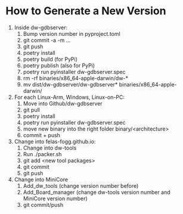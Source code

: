 # How to Generate a New Version

1. Inside dw-gdbserver:
   1. Bump version number in pyproject.toml
   2. git commit -a -m ...
   3. git push
   4. poetry install
   5. poetry build (for PyPi)
   6. poetry publish (also for PyPi)
   7. poetry run pyinstaller dw-gdbserver.spec
   8. rm -rf binaries/x86_64-apple-darwin/dw-*
   9. mv dist/dw-gdbserver/dw-gdbserver* binaries/x86_64-apple-darwin/
2. For each Linux-Arm, Windows, Linux-on-PC:
   1. Move into Github/dw-gdbserver
   2. git pull
   3. poetry install
   4. poetry run pyinstaller dw-gdbserver.spec
   5. move new binary into the right folder binary/\<architecture\>
   6. commit + push
3. Change into felas-fogg.github.io:
   1. Change into dw-tools
   2. Run ./packer.sh
   3. git add \<new tool packages\>
   4. git commit
   5. git push
4. Change into MiniCore
   1. Add_dw_tools (change version number before)
   2. Add_Board_manager (change dw-tools version number and MiniCore version number)
   3. git commit/push